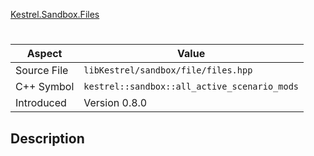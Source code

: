 [Kestrel.Sandbox.Files](index.md)
# 
| Aspect | Value |
| --- | --- |
| Source File | `libKestrel/sandbox/file/files.hpp` |
| C++ Symbol | `kestrel::sandbox::all_active_scenario_mods` |
| Introduced | Version 0.8.0 |
## Description
